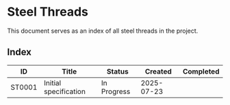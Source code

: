 # Steel Threads

This document serves as an index of all steel threads in the project.

## Index

| ID                       | Title                  | Status       | Created    | Completed  |
| ----------------------- | -------------------- | ------------ | ---------- | ---------- |
| ST0001 | Initial specification | In Progress | 2025-07-23 |  |
